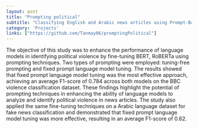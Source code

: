 ```yaml
---
layout: post
title: "Prompting political"
subtitle: "Classifying English and Arabic news articles using Prompt-Based Techniques"
category: 'Projects'
links: ["https://github.com/Tanmay06/promptingPolitical"]
---
```

The objective of this study was to enhance the performance of language models in identifying political violence by fine-tuning BERT, RoBERTa using prompting techniques. Two types of prompting were employed: tuning-free prompting and fixed prompt language model tuning. The results showed that fixed prompt language model tuning was the most effective approach, achieving an average F1-score of 0.784 across both models on the BBC violence classification dataset. These findings highlight the potential of prompting techniques in enhancing the ability of language models to analyze and identify political violence in news articles. The study also applied the same fine-tuning techniques on a Arabic language dataset for fake news classification and demonstrated that fixed prompt language model tuning was more effective, resulting in an average F1-score of 0.62.